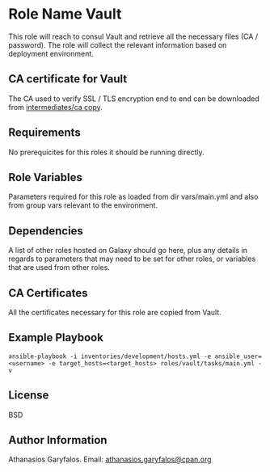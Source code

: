 Role Name Vault
===============

This role will reach to consul Vault and retrieve all the necessary files (CA / password). The role will collect the relevant information based on deployment environment.

CA certificate for Vault
------------------------

The CA used to verify SSL / TLS encryption end to end can be downloaded from [intermediates/ca copy](https://letsencrypt.org/certificates/#intermediates).

Requirements
------------

No prerequicites for this roles it should be running directly.

Role Variables
--------------

Parameters required for this role as loaded from dir vars/main.yml and also from group vars relevant to the environment.

Dependencies
------------

A list of other roles hosted on Galaxy should go here, plus any details in regards to parameters that may need to be set for other roles, or variables that are used from other roles.

CA Certificates
---------------

All the certificates necessary for this role are copied from Vault.

Example Playbook
----------------

`ansible-playbook -i inventories/development/hosts.yml -e ansible_user=<username> -e target_hosts=<target_hosts> roles/vault/tasks/main.yml -v`

License
-------

BSD

Author Information
------------------

Athanasios Garyfalos. Email: athanasios.garyfalos@cpan.org
